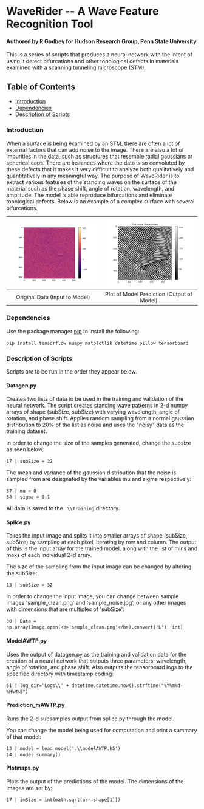 # WaveRider -- A Wave Feature Recognition Tool
#### Authored by R Godbey for Hudson Research Group, Penn State University
This is a series of scripts that produces a neural network with the intent of
using it detect bifurcations and other topological defects in materials examined
with a scanning tunneling microscope (STM).

## Table of Contents

* [Introduction](https://github.com/rag5495/waverider#introduction)
* [Dependencies](https://github.com/rag5495/waverider#dependencies)
* [Description of Scripts](https://github.com/rag5495/waverider#description-of-scripts)


### Introduction
When a surface is being examined by an STM, there are often a lot of external
factors that can add noise to the image. There are also a lot of impurities in
the data, such as structures that resemble radial gaussians or spherical caps.
There are instances where the data is so convoluted by these defects that it makes
it very difficult to analyze both qualitatively and quantitatively in any
meaningful way. The purpose of WaveRider is to extract various features of the
standing waves on the surface of the material such as the phase shift, angle of
rotation, wavelength, and amplitude. The model is able reproduce bifurcations
and eliminate topological defects. Below is an example of a complex surface with
several bifurcations.

![alt-text-1](orig.png "Original Data") | ![alt-text-2](amp.png "Plot of Prediction")
:--------------------------------------:|:------------------------------------------:
Original Data (Input to Model) | Plot of Model Prediction (Output of Model)


### Dependencies
Use the package manager [pip](https://pip.pypa.io/en/stable/) to install the following:

    pip install tensorflow numpy matplotlib datetime pillow tensorboard


### Description of Scripts

Scripts are to be run in the order they appear below.

#### Datagen.py
Creates two lists of data to be used in the training and validation of the neural
network. The script creates standing wave patterns in 2-d numpy arrays of shape
(subSize, subSize) with varying wavelength, angle of rotation, and phase shift.
Applies random sampling from a normal gaussian distribution to 20% of the list as
noise and uses the "noisy" data as the training dataset.

In order to change the size of the samples generated, change the subsize as seen below:

    17 | subSize = 32

The mean and variance of the gaussian distribution that the noise is sampled from
are designated by the variables mu and sigma respectively:

    57 | mu = 0
    58 | sigma = 0.1

All data is saved to the `.\\Training` directory.

#### Splice.py
Takes the input image and splits it into smaller arrays of shape (subSize, subSize)
by sampling at each pixel, iterating by row and column. The output of this is the
input array for the trained model, along with the list of mins and maxs of each
individual 2-d array.

The size of the sampling from the input image can be changed by altering the subSize:

    13 | subSize = 32

In order to change the input image, you can change between sample images
'sample_clean.png' and 'sample_noise.jpg', or any other images with dimensions that
are multiples of 'subSize':

    30 | Data = np.array(Image.open(<b>'sample_clean.png'</b>).convert('L'), int)

#### ModelAWTP.py
Uses the output of datagen.py as the training and validation data for the creation
of a neural network that outputs three parameters: wavelength, angle of rotation,
and phase shift. Also outputs the tensorboard logs to the specified directory with
timestamp coding:

    61 | log_dir='Logs\\' + datetime.datetime.now().strftime("%Y%m%d-%H%M%S")

#### Prediction_mAWTP.py
Runs the 2-d subsamples output from splice.py through the model.

You can change the model being used for computation and print a summary of that
model:

    13 | model = load_model('.\\modelAWTP.h5')
    14 | model.summary()

#### Plotmaps.py
Plots the output of the predictions of the model. The dimensions of the images
are set by:

    17 | imSize = int(math.sqrt(arr.shape[1]))

